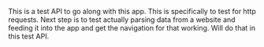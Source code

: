 This is a test API to go along with this app. This is specifically to test for http requests. Next step is to test actually parsing data from a website and feeding it into the app and get the navigation for that working. Will do that in this test API. 
